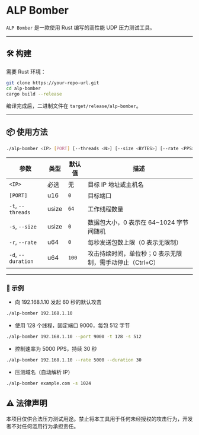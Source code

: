 # ALP Bomber

`ALP Bomber` 是一款使用 Rust 编写的高性能 UDP 压力测试工具。

---

## 🛠️ 构建

需要 Rust 环境：

```bash
git clone https://your-repo-url.git
cd alp-bomber
cargo build --release
```

编译完成后，二进制文件在 `target/release/alp-bomber`。

---

## 📦 使用方法

```bash
./alp-bomber <IP> [PORT] [--threads <N>] [--size <BYTES>] [--rate <PPS>] [--duration <SECONDS>]
```

| 参数               | 类型  | 默认值 | 描述                                                     |
| ------------------ | ----- | ------ | -------------------------------------------------------- |
| `<IP>`             | 必选  | 无     | 目标 IP 地址或主机名                                     |
| `[PORT]`           | u16   | `0`    | 目标端口                                                 |
| `-t`, `--threads`  | usize | `64`   | 工作线程数量                                             |
| `-s`, `--size`     | usize | `0`    | 数据包大小，0 表示在 64\~1024 字节间随机                 |
| `-r`, `--rate`     | u64   | `0`    | 每秒发送包数上限（0 表示无限制）                         |
| `-d`, `--duration` | u64   | `100`  | 攻击持续时间，单位秒；0 表示无限制，需手动停止（Ctrl+C） |

---

### 🔧 示例

- 向 192.168.1.10 发起 60 秒的默认攻击

```bash
./alp-bomber 192.168.1.10
```

- 使用 128 个线程，固定端口 9000，每包 512 字节

```bash
./alp-bomber 192.168.1.10 --port 9000 -t 128 -s 512
```

- 控制速率为 5000 PPS，持续 30 秒

```bash
./alp-bomber 192.168.1.10 --rate 5000 --duration 30
```

- 压测域名（自动解析 IP）

```bash
./alp-bomber example.com -s 1024
```

## ⚠️ 法律声明

本项目仅供合法压力测试用途。禁止将本工具用于任何未经授权的攻击行为，开发者不对任何滥用行为承担责任。

